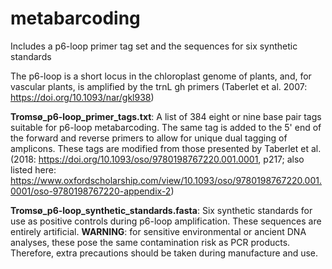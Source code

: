 # metabarcoding
Includes a p6-loop primer tag set and the sequences for six synthetic standards

The p6-loop is a short locus in the chloroplast genome of plants, and, for vascular plants, is amplified by the trnL gh primers (Taberlet et al. 2007: https://doi.org/10.1093/nar/gkl938)

**Tromsø_p6-loop_primer_tags.txt**:
A list of 384 eight or nine base pair tags suitable for p6-loop metabarcoding. The same tag is added to the 5' end of the forward and reverse primers to allow for unique dual tagging of amplicons. These tags are modified from those presented by Taberlet et al. (2018: https://doi.org/10.1093/oso/9780198767220.001.0001, p217; also listed here: https://www.oxfordscholarship.com/view/10.1093/oso/9780198767220.001.0001/oso-9780198767220-appendix-2)

**Tromsø_p6-loop_synthetic_standards.fasta**:
Six synthetic standards for use as positive controls during p6-loop amplification. These sequences are entirely artificial.
**WARNING**: for sensitive environmental or ancient DNA analyses, these pose the same contamination risk as PCR products. Therefore, extra precautions should be taken during manufacture and use.
